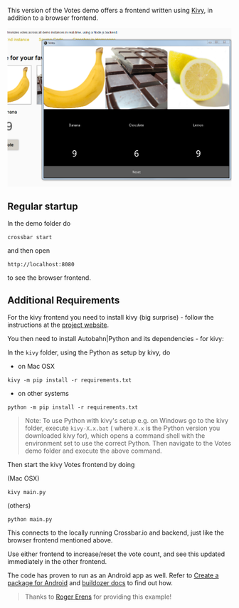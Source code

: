 This version of the Votes demo offers a frontend written using [Kivy](http://kivy.org/#home), in addition to a browser frontend.

![web and kivy frontends](screenshot_votes_kivy.png)

## Regular startup

In the demo folder do 

```
crossbar start
```

and then open 

```
http://localhost:8080
```

to see the browser frontend.

## Additional Requirements

For the kivy frontend you need to install kivy (big surprise) - follow the instructions at the [project website](http://kivy.org/docs/gettingstarted/installation.html).

You then need to install Autobahn|Python and its dependencies - for kivy:

In the `kivy` folder, using the Python as setup by kivy, do

* on Mac OSX

```
kivy -m pip install -r requirements.txt
```

* on other systems

```
python -m pip install -r requirements.txt
```

> Note: To use Python with kivy's setup e.g. on Windows go to the kivy folder, execute `kivy-X.x.bat` ( where `X.x` is the Python version you downloaded kivy for), which opens a command shell with the environment set to use the correct Python. Then navigate to the Votes demo folder and execute the above command.

Then start the kivy Votes frontend by doing

(Mac OSX)

``` 
kivy main.py
```

(others)

```
python main.py
```

This connects to the locally running Crossbar.io and backend, just like the browser frontend mentioned above.

Use either frontend to increase/reset the vote count, and see this updated immediately in the other frontend.

The code has proven to run as an Android app as well. Refer to [Create a package for Android](http://kivy.org/docs/guide/packaging-android.html) and [buildozer docs](http://buildozer.readthedocs.org/en/latest/) to find out how.

> Thanks to [Roger Erens](https://github.com/rogererens) for providing this example!
